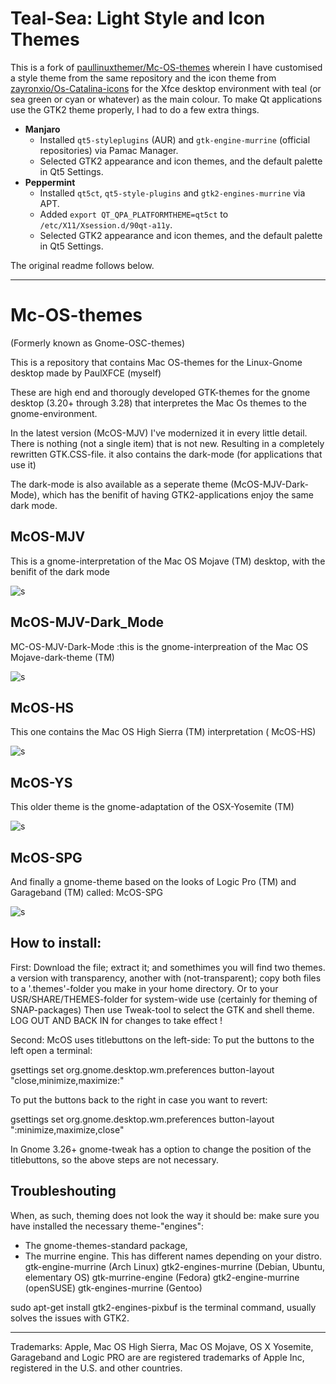 # Teal-Sea: Light Style and Icon Themes
This is a fork of
[paullinuxthemer/Mc-OS-themes](https://github.com/paullinuxthemer/Mc-OS-themes)
wherein I have customised a style theme from the same repository and the icon
theme from
[zayronxio/Os-Catalina-icons](https://github.com/zayronxio/Os-Catalina-icons)
for the Xfce desktop environment with teal (or sea green or cyan or whatever)
as the main colour. To make Qt applications use the GTK2 theme properly, I had
to do a few extra things.
* **Manjaro**
  * Installed `qt5-styleplugins` (AUR) and `gtk-engine-murrine` (official
  repositories) via Pamac Manager.
  * Selected GTK2 appearance and icon themes, and the default palette in Qt5
  Settings.
* **Peppermint**
  * Installed `qt5ct`, `qt5-style-plugins` and `gtk2-engines-murrine` via APT.
  * Added `export QT_QPA_PLATFORMTHEME=qt5ct` to
  `/etc/X11/Xsession.d/90qt-a11y`.
  * Selected GTK2 appearance and icon themes, and the default palette in Qt5
  Settings.

The original readme follows below.

---

# Mc-OS-themes
(Formerly known as Gnome-OSC-themes) 

This is a repository that contains Mac OS-themes for the Linux-Gnome desktop made by PaulXFCE (myself)

These are high end and thorougly developed GTK-themes for the gnome desktop (3.20+ through 3.28) that interpretes the Mac Os themes to the gnome-environment. 

In the latest version (McOS-MJV)  I've modernized it in every little detail. There is nothing (not a single item) that is not new. Resulting in a completely rewritten GTK.CSS-file.  it also contains the dark-mode (for applications that use it)

The dark-mode is also available as a seperate theme (McOS-MJV-Dark-Mode), which has the benifit of having GTK2-applications enjoy the same dark mode. 
 
## McOS-MJV

This is a gnome-interpretation of the Mac OS Mojave (TM) desktop, with the benifit of the dark mode 

![s](https://cn.pling.com/img/2/b/6/5/43d9a69282e978e27e9a6bd7c178c0e4debd.jpg)

## McOS-MJV-Dark_Mode

MC-OS-MJV-Dark-Mode :this is the gnome-interpreation of the Mac OS Mojave-dark-theme (TM)

![s](https://cn.pling.com/img/4/8/5/6/573788fee69c4b0bb0e698141900f232a6a1.jpg)

## McOS-HS

This one contains the Mac OS High Sierra (TM) interpretation ( McOS-HS)

![s](https://cn.pling.com/img/9/0/f/9/9cbbb4b03c5fc47510e717c3661cc81949ba.jpg)

## McOS-YS

This older theme is the gnome-adaptation of the OSX-Yosemite (TM) 

![s](https://cn.pling.com/img/8/5/0/b/73c79b20d0ed5c4b18b278eac1273e2df0bf.jpg)

## McOS-SPG

And finally a gnome-theme based on the looks of Logic Pro (TM) and Garageband (TM) called: McOS-SPG

![s](https://cn.pling.com/img/3/0/0/e/85b9c2c5ea25a5d7632f2ca79015a7f6ee84.jpg)

## How to install:

First: Download the file; extract it; and somethimes you will find two themes. a version with transparency, another with (not-transparent); copy both files to a '.themes'-folder you make in your home directory. Or to your USR/SHARE/THEMES-folder for system-wide use (certainly for theming of SNAP-packages)
Then use Tweak-tool to select the GTK and shell theme.
LOG OUT AND BACK IN for changes to take effect !

Second: McOS uses titlebuttons on the left-side:
To put the buttons to the left open a terminal:

gsettings set org.gnome.desktop.wm.preferences button-layout "close,minimize,maximize:"

To put the buttons back to the right in case you want to revert:

gsettings set org.gnome.desktop.wm.preferences button-layout ":minimize,maximize,close"

In Gnome 3.26+ gnome-tweak has a option to change the position of the titlebuttons, so the above steps are not necessary. 

## Troubleshouting

When, as such, theming does not look the way it should be: make sure you have installed the necessary theme-"engines":

- The gnome-themes-standard package,
- The murrine engine. This has different names depending on your distro.
gtk-engine-murrine (Arch Linux)
gtk2-engines-murrine (Debian, Ubuntu, elementary OS)
gtk-murrine-engine (Fedora)
gtk2-engine-murrine (openSUSE)
gtk-engines-murrine (Gentoo)

sudo apt-get install gtk2-engines-pixbuf is the terminal command, usually solves the issues with GTK2.



--------------------------------------------------------------------------------------------------------
Trademarks:
Apple, Mac OS High Sierra, Mac OS Mojave, OS X Yosemite, Garageband and Logic PRO 
are are registered trademarks of Apple Inc, registered in the U.S. and other countries.
